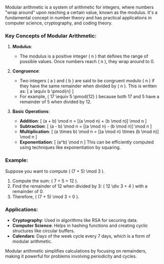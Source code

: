 Modular arithmetic is a system of arithmetic for integers, where numbers "wrap around" upon reaching a certain value, known as the modulus. It's a fundamental concept in number theory and has practical applications in computer science, cryptography, and coding theory.

### Key Concepts of Modular Arithmetic:

1. **Modulus**: 
   - The modulus is a positive integer \( n \) that defines the range of possible values. Once numbers reach \( n \), they wrap around to 0.

2. **Congruence**:
   - Two integers \( a \) and \( b \) are said to be congruent modulo \( n \) if they have the same remainder when divided by \( n \). This is written as:
     \[
     a \equiv b \pmod{n}
     \]
   - For example, \( 17 \equiv 5 \pmod{12} \) because both 17 and 5 have a remainder of 5 when divided by 12.

3. **Basic Operations**:
   - **Addition**: 
     \[
     (a + b) \mod n = [(a \mod n) + (b \mod n)] \mod n
     \]
   - **Subtraction**: 
     \[
     (a - b) \mod n = [(a \mod n) - (b \mod n)] \mod n
     \]
   - **Multiplication**: 
     \[
     (a \times b) \mod n = [(a \mod n) \times (b \mod n)] \mod n
     \]
   - **Exponentiation**:
     \[
     (a^b) \mod n
     \]
     This can be efficiently computed using techniques like exponentiation by squaring.

### Example:
Suppose you want to compute \( (7 + 5) \mod 3 \).

1. Compute the sum: \( 7 + 5 = 12 \).
2. Find the remainder of 12 when divided by 3: \( 12 \div 3 = 4 \) with a remainder of 0.
3. Therefore, \( (7 + 5) \mod 3 = 0 \).

### Applications:
- **Cryptography**: Used in algorithms like RSA for securing data.
- **Computer Science**: Helps in hashing functions and creating cyclic structures like circular buffers.
- **Calendars**: Days of the week cycle every 7 days, which is a form of modular arithmetic.

Modular arithmetic simplifies calculations by focusing on remainders, making it powerful for problems involving periodicity and cycles.